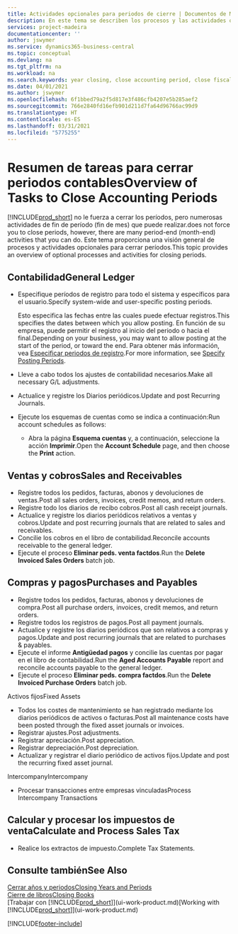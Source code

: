 ```yaml
---
title: Actividades opcionales para periodos de cierre | Documentos de Microsoft
description: En este tema se describen los procesos y las actividades opcionales para cerrar periodos contables en Business Central.
services: project-madeira
documentationcenter: ''
author: jswymer
ms.service: dynamics365-business-central
ms.topic: conceptual
ms.devlang: na
ms.tgt_pltfrm: na
ms.workload: na
ms.search.keywords: year closing, close accounting period, close fiscal year, aging, creditor payments, vendor payments
ms.date: 04/01/2021
ms.author: jswymer
ms.openlocfilehash: 6f1bbed79a2f5d817e3f486cfb4207e5b285aef2
ms.sourcegitcommit: 766e2840fd16efb901d211d7fa64d96766ac99d9
ms.translationtype: HT
ms.contentlocale: es-ES
ms.lasthandoff: 03/31/2021
ms.locfileid: "5775255"
---
```

# <a name="overview-of-tasks-to-close-accounting-periods"></a><span data-ttu-id="5bbcd-103">Resumen de tareas para cerrar periodos contables</span><span class="sxs-lookup"><span data-stu-id="5bbcd-103">Overview of Tasks to Close Accounting Periods</span></span>
[!INCLUDE[prod_short](includes/prod_short.md)] <span data-ttu-id="5bbcd-104">no le fuerza a cerrar los períodos, pero numerosas actividades de fin de período (fin de mes) que puede realizar.</span><span class="sxs-lookup"><span data-stu-id="5bbcd-104">does not force you to close periods, however, there are many period-end (month-end) activities that you can do.</span></span> <span data-ttu-id="5bbcd-105">Este tema proporciona una visión general de procesos y actividades opcionales para cerrar períodos.</span><span class="sxs-lookup"><span data-stu-id="5bbcd-105">This topic provides an overview of optional processes and activities for closing periods.</span></span>  

## <a name="general-ledger"></a><span data-ttu-id="5bbcd-106">Contabilidad</span><span class="sxs-lookup"><span data-stu-id="5bbcd-106">General Ledger</span></span>
* <span data-ttu-id="5bbcd-107">Especifique períodos de registro para todo el sistema y específicos para el usuario.</span><span class="sxs-lookup"><span data-stu-id="5bbcd-107">Specify system-wide and user-specific posting periods.</span></span>  

    <span data-ttu-id="5bbcd-108">Esto especifica las fechas entre las cuales puede efectuar registros.</span><span class="sxs-lookup"><span data-stu-id="5bbcd-108">This specifies the dates between which you allow posting.</span></span> <span data-ttu-id="5bbcd-109">En función de su empresa, puede permitir el registro al inicio del periodo o hacia el final.</span><span class="sxs-lookup"><span data-stu-id="5bbcd-109">Depending on your business, you may want to allow posting at the start of the period, or toward the end.</span></span> <span data-ttu-id="5bbcd-110">Para obtener más información, vea [Especificar periodos de registro](finance-how-specify-posting-periods.md).</span><span class="sxs-lookup"><span data-stu-id="5bbcd-110">For more information, see [Specify Posting Periods](finance-how-specify-posting-periods.md).</span></span>  
* <span data-ttu-id="5bbcd-111">Lleve a cabo todos los ajustes de contabilidad necesarios.</span><span class="sxs-lookup"><span data-stu-id="5bbcd-111">Make all necessary G/L adjustments.</span></span>  
* <span data-ttu-id="5bbcd-112">Actualice y registre los Diarios periódicos.</span><span class="sxs-lookup"><span data-stu-id="5bbcd-112">Update and post Recurring Journals.</span></span>  
  <!--* Process Consolidations-->
* <span data-ttu-id="5bbcd-113">Ejecute los esquemas de cuentas como se indica a continuación:</span><span class="sxs-lookup"><span data-stu-id="5bbcd-113">Run account schedules as follows:</span></span>  
  * <span data-ttu-id="5bbcd-114">Abra la página **Esquema cuentas** y, a continuación, seleccione la acción **Imprimir**.</span><span class="sxs-lookup"><span data-stu-id="5bbcd-114">Open the **Account Schedule** page, and then choose the **Print** action.</span></span>  

## <a name="sales-and-receivables"></a><span data-ttu-id="5bbcd-115">Ventas y cobros</span><span class="sxs-lookup"><span data-stu-id="5bbcd-115">Sales and Receivables</span></span>
* <span data-ttu-id="5bbcd-116">Registre todos los pedidos, facturas, abonos y devoluciones de ventas.</span><span class="sxs-lookup"><span data-stu-id="5bbcd-116">Post all sales orders, invoices, credit memos, and return orders.</span></span>  
* <span data-ttu-id="5bbcd-117">Registre todo los diarios de recibo cobros.</span><span class="sxs-lookup"><span data-stu-id="5bbcd-117">Post all cash receipt journals.</span></span>  
* <span data-ttu-id="5bbcd-118">Actualice y registre los diarios periódicos relativos a ventas y cobros.</span><span class="sxs-lookup"><span data-stu-id="5bbcd-118">Update and post recurring journals that are related to sales and receivables.</span></span>  
* <span data-ttu-id="5bbcd-119">Concilie los cobros en el libro de contabilidad.</span><span class="sxs-lookup"><span data-stu-id="5bbcd-119">Reconcile accounts receivable to the general ledger.</span></span>  
* <span data-ttu-id="5bbcd-120">Ejecute el proceso **Eliminar peds. venta factdos**.</span><span class="sxs-lookup"><span data-stu-id="5bbcd-120">Run the **Delete Invoiced Sales Orders** batch job.</span></span>  

## <a name="purchases-and-payables"></a><span data-ttu-id="5bbcd-121">Compras y pagos</span><span class="sxs-lookup"><span data-stu-id="5bbcd-121">Purchases and Payables</span></span>
* <span data-ttu-id="5bbcd-122">Registre todos los pedidos, facturas, abonos y devoluciones de compra.</span><span class="sxs-lookup"><span data-stu-id="5bbcd-122">Post all purchase orders, invoices, credit memos, and return orders.</span></span>  
* <span data-ttu-id="5bbcd-123">Registre todos los registros de pagos.</span><span class="sxs-lookup"><span data-stu-id="5bbcd-123">Post all payment journals.</span></span>  
* <span data-ttu-id="5bbcd-124">Actualice y registre los diarios periódicos que son relativos a compras y pagos.</span><span class="sxs-lookup"><span data-stu-id="5bbcd-124">Update and post recurring journals that are related to purchases & payables.</span></span>  
* <span data-ttu-id="5bbcd-125">Ejecute el informe **Antigüedad pagos** y concilie las cuentas por pagar en el libro de contabilidad.</span><span class="sxs-lookup"><span data-stu-id="5bbcd-125">Run the **Aged Accounts Payable** report and reconcile accounts payable to the general ledger.</span></span>  
* <span data-ttu-id="5bbcd-126">Ejecute el proceso **Eliminar peds. compra factdos**.</span><span class="sxs-lookup"><span data-stu-id="5bbcd-126">Run the **Delete Invoiced Purchase Orders** batch job.</span></span>  

<span data-ttu-id="5bbcd-127">Activos fijos</span><span class="sxs-lookup"><span data-stu-id="5bbcd-127">Fixed Assets</span></span>
* <span data-ttu-id="5bbcd-128">Todos los costes de mantenimiento se han registrado mediante los diarios periódicos de activos o facturas.</span><span class="sxs-lookup"><span data-stu-id="5bbcd-128">Post all maintenance costs have been posted through the fixed asset journals or invoices.</span></span>
* <span data-ttu-id="5bbcd-129">Registrar ajustes.</span><span class="sxs-lookup"><span data-stu-id="5bbcd-129">Post adjustments.</span></span>
* <span data-ttu-id="5bbcd-130">Registrar apreciación.</span><span class="sxs-lookup"><span data-stu-id="5bbcd-130">Post appreciation.</span></span>
* <span data-ttu-id="5bbcd-131">Registrar depreciación.</span><span class="sxs-lookup"><span data-stu-id="5bbcd-131">Post depreciation.</span></span>
* <span data-ttu-id="5bbcd-132">Actualizar y registrar el diario periódico de activos fijos.</span><span class="sxs-lookup"><span data-stu-id="5bbcd-132">Update and post the recurring fixed asset journal.</span></span>

<span data-ttu-id="5bbcd-133">Intercompany</span><span class="sxs-lookup"><span data-stu-id="5bbcd-133">Intercompany</span></span>
* <span data-ttu-id="5bbcd-134">Procesar transacciones entre empresas vinculadas</span><span class="sxs-lookup"><span data-stu-id="5bbcd-134">Process Intercompany Transactions</span></span>

## <a name="calculate-and-process-sales-tax"></a><span data-ttu-id="5bbcd-135">Calcular y procesar los impuestos de venta</span><span class="sxs-lookup"><span data-stu-id="5bbcd-135">Calculate and Process Sales Tax</span></span>
* <span data-ttu-id="5bbcd-136">Realice los extractos de impuesto.</span><span class="sxs-lookup"><span data-stu-id="5bbcd-136">Complete Tax Statements.</span></span>  

## <a name="see-also"></a><span data-ttu-id="5bbcd-137">Consulte también</span><span class="sxs-lookup"><span data-stu-id="5bbcd-137">See Also</span></span>
[<span data-ttu-id="5bbcd-138">Cerrar años y periodos</span><span class="sxs-lookup"><span data-stu-id="5bbcd-138">Closing Years and Periods</span></span>](year-close-years-periods.md)  
[<span data-ttu-id="5bbcd-139">Cierre de libros</span><span class="sxs-lookup"><span data-stu-id="5bbcd-139">Closing Books</span></span>](year-close-books.md)  
<span data-ttu-id="5bbcd-140">[Trabajar con [!INCLUDE[prod_short](includes/prod_short.md)]](ui-work-product.md)</span><span class="sxs-lookup"><span data-stu-id="5bbcd-140">[Working with [!INCLUDE[prod_short](includes/prod_short.md)]](ui-work-product.md)</span></span>


[!INCLUDE[footer-include](includes/footer-banner.md)]